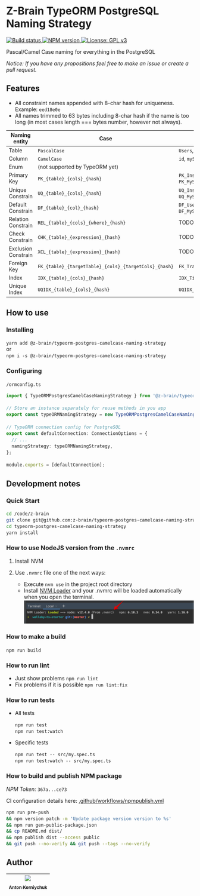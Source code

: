 # Z-Brain TypeORM PostgreSQL Naming Strategy

<p>
  <a target="_blank" href="https://github.com/z-brain/typeorm-postgres-camelcase-naming-strategy/actions?query=workflow%3A%22Build%22">
    <img alt="Build status" src="https://github.com/z-brain/typeorm-postgres-camelcase-naming-strategy/workflows/Build/badge.svg">
  </a>
  <a target="_blank" href="https://www.npmjs.com/package/@z-brain/typeorm-postgres-camelcase-naming-strategy">
    <img alt="NPM version" src="https://img.shields.io/npm/v/@z-brain/typeorm-postgres-camelcase-naming-strategy.svg">
  </a>
  <a target="_blank" href="https://www.gnu.org/licenses/gpl-3.0">
    <img alt="License: GPL v3" src="https://img.shields.io/badge/License-GPLv3-blue.svg">
  </a>
</p>


Pascal/Camel Case naming for everything in the PostgreSQL

*Notice: If you have any propositions feel free to make an issue or create a pull request.*

## Features

* All constraint names appended with 8-char hash for uniqueness. Example: `eed18e0e`
* All names trimmed to 63 bytes including 8-char hash if the name is too long (in most cases length === bytes number, however not always).

Naming entity       | Case                                                  | Examples
--------------------|-------------------------------------------------------|--------
Table               | `PascalCase`                                          | `Users`, `MySuperTable`
Column              | `CamelCase`                                           | `id`, `mySuperColumn`
Enum                | (not supported by TypeORM yet)                        |
Primary Key         | `PK_{table}_{cols}_{hash}`                            | `PK_Instruments_id_bd441074`, `PK_MySuperTable_email,pwdHash_d1d1d1d1`
Unique Constrain    | `UQ_{table}_{cols}_{hash}`                            | `UQ_Instruments_code_051d8d38`, `UQ_MySuperTable_firstName,lastName_d1d1d1d1`
Default Constrain   | `DF_{table}_{col}_{hash}`                             | `DF_Users_email_d1d1d1d1`, `DF_MySuperTable_firstName_d1d1d1d1`
Relation Constrain  | `REL_{table}_{cols}_{where}_{hash}`                   | TODO example
Check Constrain     | `CHK_{table}_{expression}_{hash}`                     | TODO example
Exclusion Constrain | `XCL_{table}_{expression}_{hash}`                     | TODO example
Foreign Key         | `FK_{table}_{targetTable}_{cols}_{targetCols}_{hash}` | `FK_TradingPairs_Instruments_quotedInstrumentId_id_fc68de3f`
Index               | `IDX_{table}_{cols}_{hash}`                           | `IDX_Tickers_exchangeId,symbol_c8090854`
Unique Index        | `UQIDX_{table}_{cols}_{hash}`                         | `UQIDX_Tickers_exchangeId,symbol_c8090854`

## How to use

### Installing

`yarn add @z-brain/typeorm-postgres-camelcase-naming-strategy`  
or  
`npm i -s @z-brain/typeorm-postgres-camelcase-naming-strategy`

### Configuring

`/ormconfig.ts`
```typescript
import { TypeORMPostgresCamelCaseNamingStrategy } from '@z-brain/typeorm-postgres-camelcase-naming-strategy';

// Store an instance separately for reuse methods in you app
export const typeORMNamingStrategy = new TypeORMPostgresCamelCaseNamingStrategy();

// TypeORM connection config for PostgreSQL
export const defaultConnection: ConnectionOptions = {
  // ...
  namingStrategy: typeORMNamingStrategy,
};

module.exports = [defaultConnection];
```

## Development notes

### Quick Start

```bash
cd /code/z-brain
git clone git@github.com:z-brain/typeorm-postgres-camelcase-naming-strategy.git
cd typeorm-postgres-camelcase-naming-strategy
yarn install
```

### How to use NodeJS version from the `.nvmrc`

1. Install NVM
2. Use `.nvmrc` file one of the next ways:

    * Execute `nvm use` in the project root directory
    * Install [NVM Loader](https://github.com/korniychuk/ankor-shell) and your .nvmrc will be loaded automatically when you open the terminal.
      ![NVM Loader demo](./resources/readme.nvm-loader.png)

### How to make a build

`npm run build`

### How to run lint

* Just show problems `npm run lint`
* Fix problems if it is possible `npm run lint:fix`

### How to run tests

* All tests

  `npm run test`  
  `npm run test:watch`
* Specific tests

  `npm run test -- src/my.spec.ts`  
  `npm run test:watch -- src/my.spec.ts`

### How to build and publish NPM package

*NPM Token:* `367a...ce73`

CI configuration details here: [.github/workflows/npmpublish.yml](.github/workflows/npmpublish.yml)

```bash
npm run pre-push
&& npm version patch -m 'Update package version version to %s'
&& npm run gen-public-package.json
&& cp README.md dist/
&& npm publish dist --access public
&& git push --no-verify && git push --tags --no-verify
```

## Author

| [<img src="https://www.korniychuk.pro/avatar.jpg" width="100px;"/><br /><sub>Anton Korniychuk</sub>](https://korniychuk.pro) |
| :---: |
